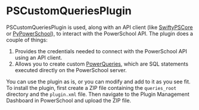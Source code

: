 # PSCustomQueriesPlugin
PSCustomQueriesPlugin is used, along with an API client (like [SwiftyPSCore](https://github.com/dougpenny/SwiftyPSCore) or [PyPowerSchool](https://github.com/dougpenny/PyPowerSchool)), to interact with the PowerSchool API. The plugin does a couple of things:
1. Provides the credentials needed to connect with the PowerSchool API using an API client.
2. Allows you to create custom [PowerQueries](https://support.powerschool.com/developer/#/page/powerqueries), which are SQL statements executed directly on the PowerSchool server.

You can use the plugin as is, or you can modify and add to it as you see fit. To install the plugin, first create a ZIP file containing the `queries_root` directory and the `plugin.xml` file. Then navigate to the Plugin Management Dashboard in PowerSchool and upload the ZIP file.
